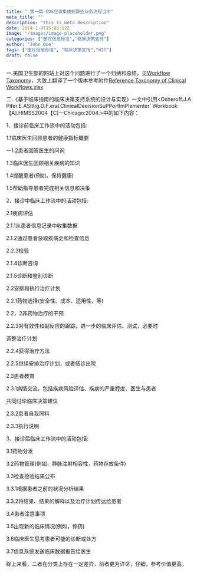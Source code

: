 ```yaml
---
title: " 第一篇-CDS应该集成到那些业务流程当中"
meta_title: ""
description: "this is meta description"
date: 2014-1-9T15:03:12Z
image: "/images/image-placeholder.png"
categories: ["医疗信息标准","临床决策支持"]
author: "John Doe"
tags: ["医疗信息标准", "临床决策支持","HIT"]
draft: false
---
```


一.美国卫生部的网站上对这个问题进行了一个归纳和总结，见[Workflow Taxonomy](http://www.healthit.gov/sites/default/files/cds/3_5_6__ref_workflow_taxonomy.pdf)，大致上翻译了一个版本参考附件[Reference Taxonomy of Clinical Workflows.xlsx](http://blog.sciencenet.cn/home.php?mod=attachment&id=48303)

二.《基于临床指南的临床决策支持系统的设计与实现》一文中引用<Osheroff.J.A Pifer.E.ASittig.D.F.eral.CliniealDeeisionSuPPortImPlementer’ Workbook【A].HIMSS2004【C]一Chicago:2004.>中的如下内容：

1、接诊前临床工作流中的活动包括:

1.1临床医生回顾患者的健康指标概要

一1.2患者回答医生的问询

1.3临床医生回顾相关疾病的知识

1.4提醒患者(例如，保持健康)

1.5帮助指导患者完成相关信息和决策

2、接诊中临床工作流中的活动包括:

2.1疾病评估

2.1.1从患者信息记录中收集数据

2.1.2通过患者获取疾病史和检查信息

2.2.3检验

2.1.4诊断咨询

2.1.5诊断和鉴别诊断

2.2安排和执行治疗计划

2.2.1药物选择(安全性、成本、适用性，等)

2.2，2非药物治疗的干预

2.2.3对有效性和副反应的跟踪，进一步的临床评估、测试，必要时

调整治疗计划

2.2.4获得治疗方法

2.2.5继续安排治疗计划，或者结诊出院

2.3患者教育

2.3.1病情交流，包括疾病风险评估、疾病的严重程度、医生与患者

共同讨论临床决策建议

2.3.2患者自我照料

2.3.3执行说明

3、接诊后临床工作流中的活动包括:

3.1药物分发

3.2药物管理(例如，静脉注射相容性，药物存放条件)

3.3检查检验结果公布

3.3.1根据患者之前的状况分析结果

3.3.2将结果、结果的解释以及治疗计划传达给患者

3.4患者注意事项

3.5出现新的临床情况(例如，停药)

3.6临床医生思考患者可能的诊断或处方

3.7信息系统发送临床数据报告给医生

综上来看，二者在分类上存在一定差异，前者更为详尽，仔细，参考价值更高。
